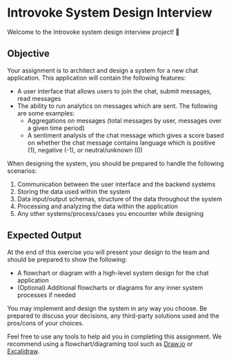# Introvoke System Design Interview

Welcome to the Introvoke system design interview project! 👋

## Objective

Your assignment is to architect and design a system for a new chat application. This application will contain the following features:

- A user interface that allows users to join the chat, submit messages, read messages
- The ability to run analytics on messages which are sent. The following are some examples:
  - Aggregations on messages (total messages by user, messages over a given time period)
  - A sentiment analysis of the chat message which gives a score based on whether the chat message contains language which is positive (1), negative (-1), or neutral/unknown (0)

When designing the system, you should be prepared to handle the following scenarios:

1. Communication between the user interface and the backend systems
2. Storing the data used within the system
3. Data input/output schemas, structure of the data throughout the system
4. Processing and analyzing the data within the application
5. Any other systems/process/cases you encounter while designing

## Expected Output

At the end of this exercise you will present your design to the team and should be prepared to show the following:

- A flowchart or diagram with a high-level system design for the chat application
- (Optional) Additional flowcharts or diagrams for any inner system processes if needed

You may implement and design the system in any way you choose. Be prepared to discuss your decisions, any third-party solutions used and the pros/cons of your choices.

Feel free to use any tools to help aid you in completing this assignment. We recommend using a flowchart/diagraming tool such as [Draw.io](https://app.diagrams.net/) or [Excalidraw](https://excalidraw.com/).
